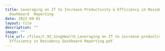 ```yaml
---
title: Leveraging on IT to Increase Productivity & Efficiency in Residency
  Dashboard  Reporting
date: 2022-09-01
layout: file
description: ""
image: ""
file_url: /files/C_93_SingHealth_Leveraging on IT to increase productivity and
  Efficiency in Residency Dashboard Reporting.pdf
---
```

